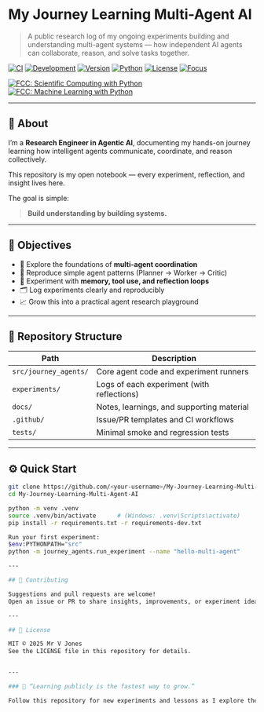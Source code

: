 # My Journey Learning Multi-Agent AI

> A public research log of my ongoing experiments building and understanding multi-agent systems — how independent AI agents can collaborate, reason, and solve tasks together.

[![CI](https://github.com/dataview26/My-Journey-Learning-Multi-Agent-AI/actions/workflows/ci.yml/badge.svg)](https://github.com/dataview26/My-Journey-Learning-Multi-Agent-AI/actions/workflows/ci.yml)
[![Development](https://img.shields.io/badge/status-in--development-yellow)](#-about)
[![Version](https://img.shields.io/badge/version-0.1.0-blue)](https://github.com/dataview26/My-Journey-Learning-Multi-Agent-AI/releases)
[![Python](https://img.shields.io/badge/python-3.11%2B-brightgreen)](#-quick-start)
[![License](https://img.shields.io/badge/license-MIT-green)](https://github.com/dataview26/My-Journey-Learning-Multi-Agent-AI/blob/main/LICENSE)
[![Focus](https://img.shields.io/badge/focus-Agentic%20AI-orange)](#-objectives)

[![FCC: Scientific Computing with Python](https://img.shields.io/badge/FCC-Scientific%20Computing%20with%20Python-0a0)](YOUR_SCIENTIFIC_COMPUTING_CERT_URL)
[![FCC: Machine Learning with Python](https://img.shields.io/badge/FCC-Machine%20Learning%20with%20Python-0a0)](YOUR_ML_WITH_PYTHON_CERT_URL)




---

## 🧩 About

I’m a **Research Engineer in Agentic AI**, documenting my hands-on journey learning how intelligent agents communicate, coordinate, and reason collectively.

This repository is my open notebook — every experiment, reflection, and insight lives here.

The goal is simple:  
> **Build understanding by building systems.**

---

## 🎯 Objectives

- 🧠 Explore the foundations of **multi-agent coordination**  
- 🧪 Reproduce simple agent patterns (Planner → Worker → Critic)  
- 🧰 Experiment with **memory, tool use, and reflection loops**  
- 🗂 Log experiments clearly and reproducibly  
- 📈 Grow this into a practical agent research playground  

---

## 📂 Repository Structure

| Path | Description |
|------|--------------|
| `src/journey_agents/` | Core agent code and experiment runners |
| `experiments/` | Logs of each experiment (with reflections) |
| `docs/` | Notes, learnings, and supporting material |
| `.github/` | Issue/PR templates and CI workflows |
| `tests/` | Minimal smoke and regression tests |

---

## ⚙️ Quick Start

```bash
git clone https://github.com/<your-username>/My-Journey-Learning-Multi-Agent-AI.git
cd My-Journey-Learning-Multi-Agent-AI

python -m venv .venv
source .venv/bin/activate      # (Windows: .venv\Scripts\activate)
pip install -r requirements.txt -r requirements-dev.txt

Run your first experiment:
$env:PYTHONPATH="src"
python -m journey_agents.run_experiment --name "hello-multi-agent"

---

## 💬 Contributing

Suggestions and pull requests are welcome!  
Open an issue or PR to share insights, improvements, or experiment ideas.

---

## 📜 License

MIT © 2025 Mr V Jones  
See the LICENSE file in this repository for details.


---

### 🧠 “Learning publicly is the fastest way to grow.”

Follow this repository for new experiments and lessons as I explore the emerging field of **Agentic AI**.




